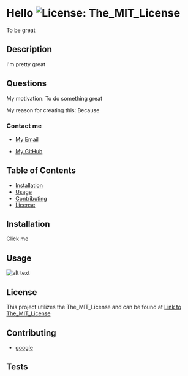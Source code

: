 # Hello         ![License: The_MIT_License](https://img.shields.io/badge/License-The_MIT_License-lavender)  

To be great

  ## Description
  
  I'm pretty great
  
  ## Questions 
  
  My motivation: To do something great
  
  My reason for creating this: Because 
  
  ### Contact me
  
  - [My Email](mailto:gflatch@att.net)
  
  - [My GitHub](https://github.com/notsnowwhite)
  
  ## Table of Contents
  
  - [Installation](#installation)
  - [Usage](#usage)
  - [Contributing](#contributing)
  - [License](#license)
  
  ## Installation
  
  Click me
  
  ## Usage
  
  

  ![alt text](assets/images/'placeImageHere'.png)

  ## License
  
  This project utilizes the The_MIT_License and can be found at [Link to The_MIT_License](https://choosealicense.com/licenses/mit/)
  
  ## Contributing
  
  - [google](https://google.com)


  
  ## Tests
  
  
  
